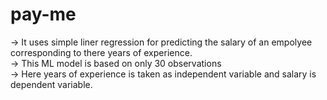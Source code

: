 # pay-me
-> It uses simple liner regression for predicting the salary of an empolyee corresponding to there years of experience.<br>
-> This ML model is based on only 30 observations<br>
-> Here years of experience is taken as independent variable and salary is dependent variable.

